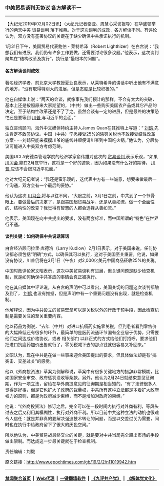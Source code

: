 ### 中美贸易谈判无协议 各方解读不一
------------------------

<p>
 【大纪元2019年02月02日讯】（大纪元记者骆亚、周慧心采访报导）在华盛顿举行的两天中美
 <a href="http://www.epochtimes.com/gb/tag/%E8%B4%B8%E6%98%93%E8%B0%88%E5%88%A4.html">
  贸易谈判
 </a>
 落下帷幕。对于这次谈判的成效，各方解读不同。有评论认为，双方没有签署协议的关键在于缺少确保中共承诺执行的机制。
</p>
<p class="p1">
 <span class="s1">
  1月31日下午，美国贸易代表鲍伯・莱特希泽（Robert Lighthizer）在白宫说：“我想我们有进展，我们仍有许多工作要做，还需要讨论很多议题。”他表示，这次谈判聚焦在“结构改革及执行”，执行是“最根本的问题”。
 </span>
</p>
<h4 class="p1">
 <span class="s1">
  各方解读谈判成效
 </span>
</h4>
<p class="p1">
 <span class="s1">
  著名经济学者、前北京大学教授夏业良表示，从莱特希泽的讲话中听出他有不满意的地方，“没有取得特别大的进展，但是态度是比较积极的。”
 </span>
</p>
<p class="p1">
 <span class="s1">
  他在自媒体上说：“两天的会谈，就像事先我们预计的那样，不会有太大的突破，基本上还是按照原来大家期望的，（中共）做出一些购买美国农产品或其它产品的决定，至于结构性改革还是不了了之。虽然会谈有一定的进展，但是最终的决策恐怕还是要等到
  <a href="http://www.epochtimes.com/gb/tag/%E5%B7%9D%E6%99%AE.html">
   川普
  </a>
  与习近平的会面。”
 </span>
</p>
<p class="p1">
 <span class="s1">
  独立咨询顾问，海外中文媒体特约主持人James Quan在其推特上写道：“
  <a href="http://www.epochtimes.com/gb/tag/%E5%88%98%E9%B9%A4.html">
   刘鹤
  </a>
  先生肯定不敢签协议。中国（中共）宁愿接受25%的惩罚关税也不敢接受结性改革方案⋯⋯刘鹤只能来摸摸川爷的底线并顺便请川爷到中国吃火锅。”他认为，分层协议可能进入中美双方考虑范畴。
 </span>
</p>
<p class="p1">
 <span class="s1">
  美国UCLA安德森管理学院的经济学家俞伟雄对这次的
  <a href="http://www.epochtimes.com/gb/tag/%E8%B4%B8%E6%98%93%E8%B0%88%E5%88%A4.html">
   贸易谈判
  </a>
  表示乐观，“如果
  <a href="http://www.epochtimes.com/gb/tag/%E5%B7%9D%E4%B9%A0%E4%BC%9A.html">
   川习会
  </a>
  能在2月底举行，这将是一个好的迹象，因为如果没有什么好的期待，
  <a href="http://www.epochtimes.com/gb/tag/%E5%B7%9D%E6%99%AE.html">
   川普
  </a>
  应该不会跟习近平见面。”
 </span>
</p>
<p class="p1">
 <span class="s1">
  他对大纪元记者说：“我还是蛮乐观的，这代表中方有一些诚意，想要来做最后一个沟通，双方会有一个最后的妥协。”
 </span>
</p>
<p class="p1">
 <span class="s1">
  他认为这次
  <a href="http://www.epochtimes.com/gb/tag/%E5%B7%9D%E4%B9%A0%E4%BC%9A.html">
   川习会
  </a>
  将与以往不同，“大限之前，3月1日之前，中共到了一个节骨眼上，要做最后的决定了，是跟美国起贸易战争，还是从善如流，做一个全面性的、结构性的改变？我觉得有智慧的人都会选择从善如流。”
 </span>
</p>
<p class="p1">
 <span class="s1">
  他表示，美国现在向中共提出的要求，没有两套标准，而中国所谓的“特色”在世界行不通。
 </span>
</p>
<h4 class="p1">
 <span class="s1">
  谈判关键：如何确保中共说话算话
 </span>
</h4>
<p class="p1">
 <span class="s1">
  白宫经济顾问拉里‧库德洛（Larry Kudlow）2月1日表示，对于美国来说，任何协议都必须包括“明确”方式，以确保其可以执行，这对于美国至关重要。他说，如果没有协议，川普仍将在3月1日（午夜）对2,000亿美元中国商品征收25%的关税。
 </span>
</p>
<p class="p1">
 <span class="s1">
  中国时政评论家文昭表示，这次中美贸易谈判有进展，但关键问题是缺少检查机制，就是如何确保中共答应的事情会真正被执行。
 </span>
</p>
<p class="p1">
 <span class="s1">
  他在其自媒体中评论说，从白宫的声明中可以看出，美国关切的问题这次谈判都触及到了，
  <a href="http://www.epochtimes.com/gb/tag/%E5%88%98%E9%B9%A4.html">
   刘鹤
  </a>
  也没有推搪，但是声明中有一个重要问题没有出现，就是检查机制。
 </span>
</p>
<p class="p1">
 <span class="s1">
  他解释说，因为中共设立的贸易壁垒可以是关税以外的行政干预手段，因此检查机制是需要关注的至关重要内容。
 </span>
</p>
<p class="p1">
 <span class="s1">
  他以药品为例说，“去年（中共）对进口抗癌药实施零关税，但到患者看到零售价的大幅降低还有很多的环节，最简单的是医药流通环节国有企业居于优势，只需要他们之间达成价格协议，或者
 </span>
 <span class="s1">
  相关部门
 </span>
 <span class="s1">
  以非正式的方式给他们打招呼，要求他们把进口抗癌药加价出售就行了，零关税减下去的那点钱就很容易又补回来。”
 </span>
</p>
<p class="p1">
 <span class="s1">
  文昭认为，现在中共是在做一些事来迎合美国提出的要求，但具体做法却是有“搞突击、交差过关”的感觉。
 </span>
</p>
<p class="p1">
 <span class="s1">
  他以《外商投资法》草案为例解释说，草案中有很多关键地方的措辞非常模糊，比如国家安全审查、政府惩罚没收等条款。另外，他认为2月24日就结束意见征询期，作为一项立法，留给在华外商提意见的征询期是相当短的。“有了法律很多人觉得是好事，但是它也扩大了政府的裁量权，中共所有这种立法都是本着扩大政府权力的原则，都是为政府减少束缚，而不是增加对政府的束缚。”
 </span>
</p>
<p class="p1">
 <span class="s1">
  他说：“《外商投资法》修订之后，完全可以在一段时间内执行对外商有利，等风头过去之后又利用其模糊性，执行对外商不利。所以目前中共这种立法的动机也很难令人信任：就是并非真的要解决强迫技术转让的问题，而是以交差过关为需要，同时也在执行中给政府留下了很大的灰色空间。”
 </span>
</p>
<p class="p1">
 <span class="s1">
  所以他认为，中美贸易战最终交火的关键，就是要对中共当局完全超出市场的手段做出限制。而达成这一步最关键就在于检查机制。
 </span>
</p>
<p class="p1">
 责任编辑：刘毅
</p>

原文链接：http://www.epochtimes.com/gb/19/2/2/n11019942.htm


------------------------
#### [禁闻聚合首页](https://github.com/gfw-breaker/banned-news/blob/master/README.md) &nbsp;|&nbsp; [Web代理](https://github.com/gfw-breaker/open-proxy/blob/master/README.md) &nbsp;|&nbsp; [一键翻墙软件](https://github.com/gfw-breaker/nogfw/blob/master/README.md) &nbsp;|&nbsp; [《九评共产党》](https://github.com/gfw-breaker/9ping.md/blob/master/README.md#九评之一评共产党是什么) &nbsp;|&nbsp; [《解体党文化》](https://github.com/gfw-breaker/jtdwh.md/blob/master/README.md#绪论)